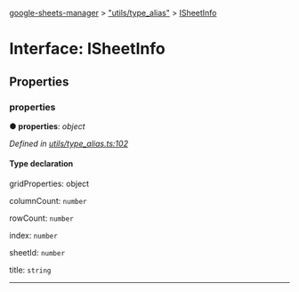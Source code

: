 [google-sheets-manager](../README.md) > ["utils/type_alias"](../modules/_utils_type_alias_.md) > [ISheetInfo](../interfaces/_utils_type_alias_.isheetinfo.md)



# Interface: ISheetInfo


## Properties
<a id="properties"></a>

###  properties

**●  properties**:  *object* 

*Defined in [utils/type_alias.ts:102](https://github.com/AbdelrahmanRamadan/google-sheets-manager/blob/d86bb83/src/utils/type_alias.ts#L102)*


#### Type declaration


gridProperties: object





columnCount: `number`



rowCount: `number`




index: `number`



sheetId: `number`



title: `string`






___


